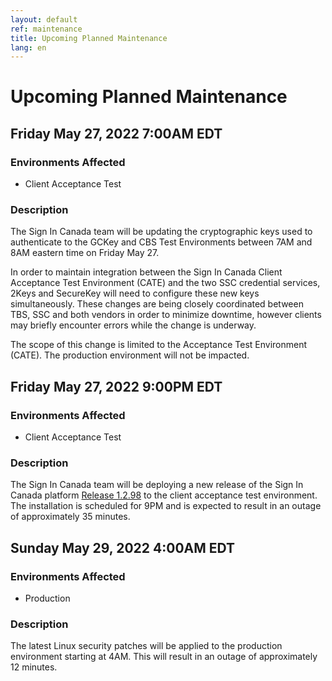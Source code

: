 ```yaml
---
layout: default
ref: maintenance
title: Upcoming Planned Maintenance
lang: en
---
```

# Upcoming Planned Maintenance

## Friday May 27, 2022 7:00AM EDT

### Environments Affected

* Client Acceptance Test

### Description

The Sign In Canada team will be updating the cryptographic keys used to
authenticate to the GCKey and CBS Test Environments between 7AM and 8AM eastern
time on Friday May 27.
 
In order to maintain integration between the Sign In Canada Client Acceptance
Test Environment (CATE) and the two SSC credential services, 2Keys and SecureKey
will need to configure these new keys simultaneously. These
changes are being closely coordinated between TBS, SSC and both vendors in order
to minimize downtime, however clients may briefly encounter errors while the
change is underway.
 
The scope of this change is limited to the Acceptance Test
Environment (CATE). The production environment will not be impacted.

## Friday May 27, 2022 9:00PM EDT

### Environments Affected

* Client Acceptance Test

### Description

The Sign In Canada team will be deploying a new release of the Sign In Canada platform
[Release 1.2.98](https://github.com/sign-in-canada/Acceptance-Platform/releases/tag/v1.2.98)
to the client acceptance test environment. The installation is scheduled for 9PM
and is expected to result in an outage of approximately 35 minutes.

## Sunday May 29, 2022 4:00AM EDT

### Environments Affected

* Production

### Description

The latest Linux security patches will be applied to the production environment
starting at 4AM. This will result in an outage of approximately 12 minutes.

